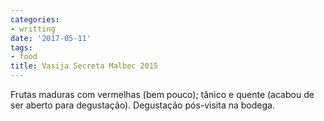 ```yaml
---
categories:
- writting
date: '2017-05-11'
tags:
- food
title: Vasija Secreta Malbec 2015
---
```


Frutas maduras com vermelhas (bem pouco); tânico e quente (acabou de ser aberto para degustação). Degustação pós-visita na bodega.
